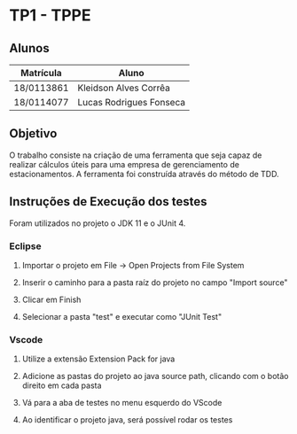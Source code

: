 # TP1 - TPPE

## Alunos
|Matrícula | Aluno |
| -- | -- |
| 18/0113861  |  Kleidson Alves Corrêa |
| 18/0114077  |  Lucas Rodrigues Fonseca |

## Objetivo

O trabalho consiste na criação de uma ferramenta que seja capaz de realizar cálculos úteis para uma empresa de gerenciamento de estacionamentos. A ferramenta foi construída através do método de TDD. 

## Instruções de Execução dos testes

Foram utilizados no projeto o JDK 11 e o JUnit 4.

### Eclipse
1. Importar o projeto em File -> Open Projects from File System

2. Inserir o caminho para a pasta raíz do projeto no campo "Import source"

3. Clicar em Finish

4. Selecionar a pasta "test" e executar como "JUnit Test"

### Vscode

1. Utilize a extensão Extension Pack for java

2. Adicione as pastas do projeto ao java source path, clicando com o botão direito em cada pasta

3. Vá para a aba de testes no menu esquerdo do VScode

4. Ao identificar o projeto java, será possível rodar os testes
